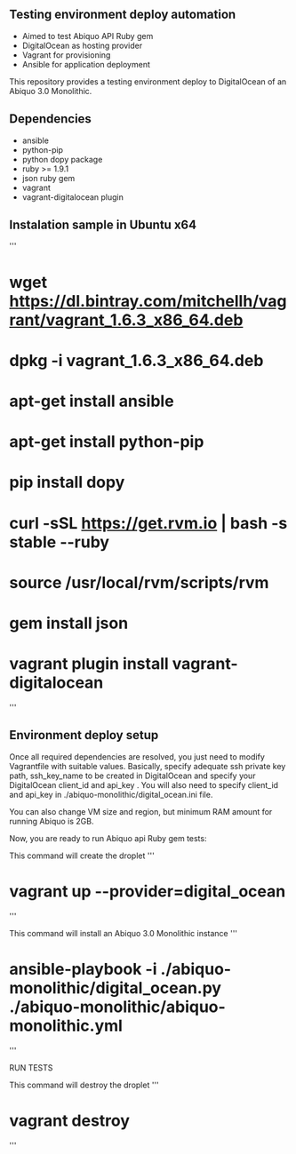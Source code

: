 ## Testing environment deploy automation

- Aimed to test Abiquo API Ruby gem
- DigitalOcean as hosting provider
- Vagrant for provisioning
- Ansible for application deployment

This repository provides a testing environment deploy to DigitalOcean of an Abiquo 3.0 Monolithic.

## Dependencies

- ansible
- python-pip
- python dopy package
- ruby >= 1.9.1
- json ruby gem
- vagrant
- vagrant-digitalocean plugin

## Instalation sample in Ubuntu x64

'''
# wget https://dl.bintray.com/mitchellh/vagrant/vagrant_1.6.3_x86_64.deb
# dpkg -i vagrant_1.6.3_x86_64.deb 
# apt-get install ansible
# apt-get install python-pip
# pip install dopy
# curl -sSL https://get.rvm.io | bash -s stable --ruby
# source /usr/local/rvm/scripts/rvm
# gem install json
# vagrant plugin install vagrant-digitalocean
'''

## Environment deploy setup

Once all required dependencies are resolved, you just need to modify Vagrantfile with suitable values.
Basically, specify adequate ssh private key path, ssh_key_name to be created in DigitalOcean and
specify your DigitalOcean client_id and api_key .
You will also need to specify client_id and api_key in ./abiquo-monolithic/digital_ocean.ini file.

You can also change VM size and region, but minimum RAM amount for running Abiquo is 2GB.

Now, you are ready to run Abiquo api Ruby gem tests:

This command will create the droplet
'''
# vagrant up --provider=digital_ocean
'''

This command will install an Abiquo 3.0 Monolithic instance
'''
# ansible-playbook -i ./abiquo-monolithic/digital_ocean.py ./abiquo-monolithic/abiquo-monolithic.yml
'''

RUN TESTS

This command will destroy the droplet
'''
# vagrant destroy
'''
